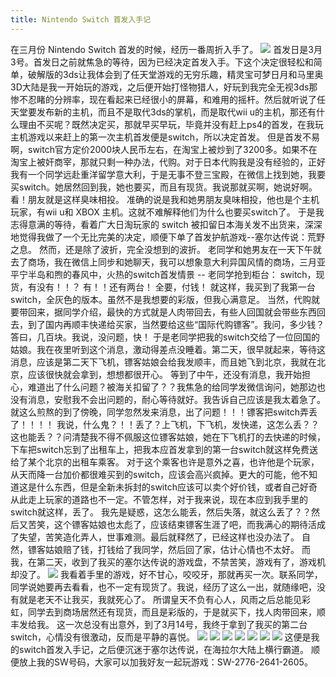```yaml
---
title: Nintendo Switch 首发入手记
---
```

在三月份 Nintendo Switch 首发的时候，经历一番周折入手了。
![](https://user-gold-cdn.xitu.io/2017/8/11/9b7c062ce8634d91b254114abbba2f00)
首发日是3月3号。首发日之前就焦急的等待，因为已经决定首发入手。下这个决定很轻松和简单，破解版的3ds让我体会到了任天堂游戏的无穷乐趣，精灵宝可梦日月和马里奥3D大陆是我一开始玩的游戏，之后便开始打怪物猎人，好玩到我完全无视3ds那惨不忍睹的分辨率，现在看起来已经很小的屏幕，和难用的摇杆。然后就听说了任天堂要发布新的主机，而且不是取代3ds的掌机，而是取代wii u的主机，那还有什么理由不买呢？既然决定买，那就早买早玩，毕竟并没有赶上ps4的首发，在我玩主机游戏以来赶上的第一次主机首发便是switch，所以决定首发。
但是首发不易啊，switch官方定价2000块人民币左右，在淘宝上被炒到了3200多。如果不在淘宝上被奸商宰，那就只剩一种办法，代购。对于日本代购我是没有经验的，正好我有一个同学远赴重洋留学意大利，于是无事不登三宝殿，在微信上找到她，我要买switch。她居然回到我，她也要买，而且有现货。我说那就买啊，她说好啊。看！朋友就是这样臭味相投。
准确的说是我和她男朋友臭味相投，他也是个主机玩家，有wii u和 XBOX 主机。这就不难解释他们为什么也要买switch了。
于是我志得意满的等待，看着广大日淘玩家的 switch 被扣留日本海关发不出货来，深深地觉得我做了一个无比完美的决定，顺便下单了首发护航游戏--塞尔达传说：荒野之息。
然而，还是除了波折，完全没想到的波折。
老同学和她男友在一天下午就去了商场，我在微信上同步和她聊天，我可以想象意大利异国风情的商场，三月亚平宁半岛和煦的春风中，火热的switch首发情景 -- 
老同学抢到柜台：
switch，现货，有没有！！？
有！！还有两台！
全要，付钱！
就这样，我买到了我第一台switch，全灰色的版本。虽然不是我想要的彩版，但我心满意足。
当然，代购就要带回来，据同学介绍，最快的方式就是人肉带回去，有些人回国就会带些东西回去，到了国内再顺丰快递给买家，当然要给这些“国际代购镖客”。我问，多少钱？答曰，几百块。我说，没问题，快！
于是老同学把我的switch交给了一位回国的姑娘。我在夜里听到这个消息，激动得差点没睡着。第二天，很早就起来，等待这消息，应该是第二天下飞机，镖客姑娘会给我发顺丰，而且她飞到北京，我就在北京，应该很快就会拿到，想想都很开心。
等到了中午，还没有消息，我开始担心，难道出了什么问题？被海关扣留了？？我焦急的给同学发微信询问，她那边也没有消息，安慰我不会出问题的，耐心等待就好。我告诉自己应该是我太着急了。
就这么煎熬的到了傍晚，同学忽然发来消息，出了问题！！！镖客把switch弄丢了！！！！
我说，什么鬼？！！丢了？上飞机，下飞机，发快递，这怎么丢？？这也能丢？？问清楚我不得不佩服这位镖客姑娘，她在下飞机打的去快递的时候，下车把switch忘到了出租车上，把我本应首发拿到的第一台switch就这样免费送给了某个北京的出租车乘客。
对于这个乘客也许是意外之喜，也许他是个玩家，从天而降一台加价都很难买到的switch，应该会高兴疯掉。更大的可能，他不知道这是什么东西，但是全新未拆封的switch应该可以卖个好价钱，或者自己好奇从此走上玩家的道路也不一定。不管怎样，对于我来说，现在本应到我手里的switch就这样，丢了。
我先是疑惑，这怎么能丢，然后失落，就这么丢了？？然后又苦笑，这个镖客姑娘也太彪了，应该结束镖客生涯了吧，而我满心的期待活成了失望，苦笑造化弄人，世事难测。最后就释然了，已经这样也没办法了。
自然，镖客姑娘赔了钱，打钱给了我同学，然后回了家，估计心情也不太好。
而我，在第二天，收到了我买的塞尔达传说的游戏盘，不禁苦笑，游戏有了，游戏机却没了。
![](https://user-gold-cdn.xitu.io/2017/8/11/ca691dedf0e3c5f7c0ffc22103079a33)
我看着手里的游戏，好不甘心，咬咬牙，那就再买一次。联系同学，同学说她要再去看看，也不一定有现货了。我说，经历了这么一出，就随缘吧，没有就是老天不让我买，我就死心了。
所谓皇天不负有心人，风雨之后总能见彩虹，同学去到商场居然还有现货，而且是彩版的，于是就买下，找人肉带回来，顺丰发给我。
这一次总没有出意外，到了3月14号，我终于拿到了我买的第二台switch，心情没有很激动，反而是平静的喜悦。
![](https://user-gold-cdn.xitu.io/2017/8/11/1ff2d90bcc940efc431f8fd977faf63b)
![](https://user-gold-cdn.xitu.io/2017/8/11/ba9e43698944adca21c5d8feca815683)
![](https://user-gold-cdn.xitu.io/2017/8/11/cfaa341e1b09dc4c092f7a6e5c0731fb)
![](https://user-gold-cdn.xitu.io/2017/8/11/91ac0f3879c2cbb9f769a70e613bab38)
![](https://user-gold-cdn.xitu.io/2017/8/11/98575778099103ad44f9d581b08fb103)
![](https://user-gold-cdn.xitu.io/2017/8/11/2badb804804c11b171bcceea7b4c38a5)
![](https://user-gold-cdn.xitu.io/2017/8/11/68568c20eee93171aceaf09aa8a0d8b9)
这便是我的switch首发入手记，之后便沉迷于塞尔达传说，在海拉尔大陆上横行霸道。
顺便放上我的SW号码，大家可以加我好友一起玩游戏：SW-2776-2641-2605。